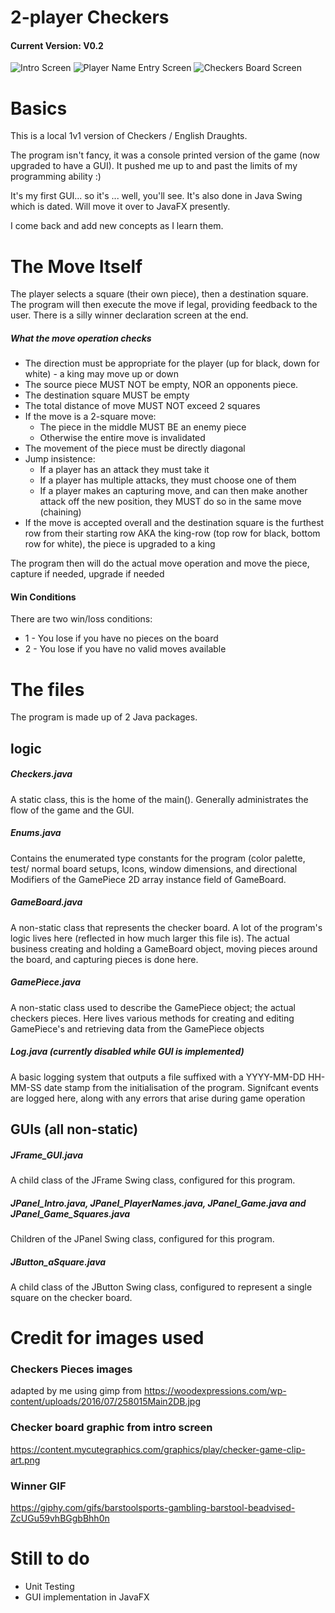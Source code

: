 # 2-player Checkers
#### Current Version: V0.2

![Intro Screen](https://i.imgur.com/zZtaK3t.png)
![Player Name Entry Screen](https://i.imgur.com/KxykazR.png)
![Checkers Board Screen](https://i.imgur.com/FLgaUEn.png)

# Basics

This is a local 1v1 version of Checkers / English Draughts.

The program isn't fancy, it was a console printed version of the game (now upgraded to have a GUI). It pushed me up to and past the limits of my programming ability :)

It's my first GUI... so it's ... well, you'll see. It's also done in Java Swing which is dated. Will move it over to JavaFX presently.

I come back and add new concepts as I learn them.


# The Move Itself

The player selects a square (their own piece), then a destination square. The program will then execute the move if legal, providing feedback to the user. There is a silly winner declaration screen at the end.

##### What the move operation checks

- The direction must be appropriate for the player (up for black, down for white) - a king may move up or down
- The source piece MUST NOT be empty, NOR an opponents piece.
- The destination square MUST be empty
- The total distance of move MUST NOT exceed 2 squares
- If the move is a 2-square move:
    + The piece in the middle MUST BE an enemy piece
    + Otherwise the entire move is invalidated
- The movement of the piece must be directly diagonal
- Jump insistence:
    + If a player has an attack they must take it
    + If a player has multiple attacks, they must choose one of them
    + If a player makes an capturing move, and can then make another attack off the new position, they MUST do so in the same move (chaining)
- If the move is accepted overall and the destination square is the furthest row from their starting row AKA the king-row (top row for black, bottom row for white), the piece
  is upgraded to a king

The program then will do the actual move operation and move the piece, capture if needed, upgrade if needed

#### Win Conditions
There are two win/loss conditions:
- 1 - You lose if you have no pieces on the board
- 2 - You lose if you have no valid moves available

# The files
The program is made up of 2 Java packages.

## logic

##### Checkers.java
A static class, this is the home of the main(). Generally administrates the flow of the game and the GUI.
##### Enums.java
Contains the enumerated type constants for the program (color palette, test/ normal board setups, Icons, window dimensions, and directional Modifiers of the GamePiece 2D array instance field of GameBoard. 
##### GameBoard.java
A non-static class that represents the checker board. A lot of the program's logic lives here (reflected in how much larger this file is). The actual business creating and holding a GameBoard object, moving pieces around the board, and capturing pieces is done here.
##### GamePiece.java
A non-static class used to describe the GamePiece object; the actual checkers pieces. Here lives various methods for creating and editing GamePiece's and retrieving data from the GamePiece objects
##### Log.java (currently disabled while GUI is implemented)
A basic logging system that outputs a file suffixed with a YYYY-MM-DD HH-MM-SS date stamp from the initialisation of the program. Signifcant events are logged here, along with any errors that arise during game operation

## GUIs (all non-static)

##### JFrame_GUI.java
A child class of the JFrame Swing class, configured for this program.
##### JPanel_Intro.java, JPanel_PlayerNames.java, JPanel_Game.java and JPanel_Game_Squares.java
Children of the JPanel Swing class, configured for this program.
##### JButton_aSquare.java
A child class of the JButton Swing class, configured to represent a single square on the checker board.

# Credit for images used

### Checkers Pieces images
adapted by me using gimp from https://woodexpressions.com/wp-content/uploads/2016/07/258015Main2DB.jpg

### Checker board graphic from intro screen
https://content.mycutegraphics.com/graphics/play/checker-game-clip-art.png

### Winner GIF
https://giphy.com/gifs/barstoolsports-gambling-barstool-beadvised-ZcUGu59vhBGgbBhh0n

# Still to do
- Unit Testing
- GUI implementation in JavaFX
